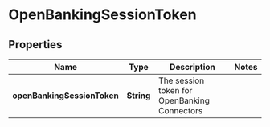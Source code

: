 

# OpenBankingSessionToken


## Properties

| Name | Type | Description | Notes |
|------------ | ------------- | ------------- | -------------|
|**openBankingSessionToken** | **String** | The session token for OpenBanking Connectors |  |



